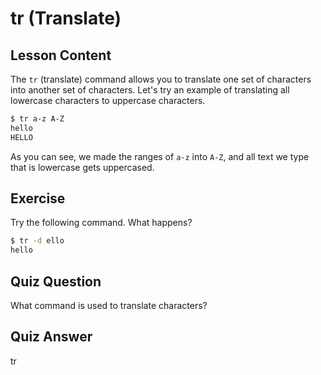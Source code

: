 # tr (Translate)

## Lesson Content

The `tr` (translate) command allows you to translate one set of characters into another set of characters. Let's try an example of translating all lowercase characters to uppercase characters.

```bash
$ tr a-z A-Z
hello
HELLO
```

As you can see, we made the ranges of `a-z` into `A-Z`, and all text we type that is lowercase gets uppercased.

## Exercise

Try the following command. What happens?

```bash
$ tr -d ello
hello
```

## Quiz Question

What command is used to translate characters?

## Quiz Answer

tr
